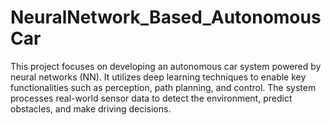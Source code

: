 # NeuralNetwork_Based_AutonomousCar
This project focuses on developing an autonomous car system powered by neural networks (NN). It utilizes deep learning techniques to enable key functionalities such as perception, path planning, and control. The system processes real-world sensor data to detect the environment, predict obstacles, and make driving decisions.
